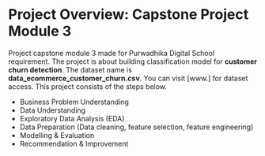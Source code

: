 # Project Overview: Capstone Project Module 3 

Project capstone module 3 made for Purwadhika Digital School requirement. The project is about building classification model for **customer churn detection**. The dataset name is **data_ecommerce_customer_churn.csv**. You can visit [www.] for dataset access. This project consists of the steps below.
- Business Problem Understanding
- Data Understanding
- Exploratory Data Analysis (EDA)
- Data Preparation (Data cleaning, feature selection, feature engineering)
- Modelling & Evaluation
- Recommendation & Improvement
